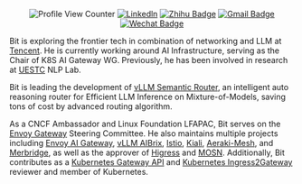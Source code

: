 <div align="center">
  
![Profile View Counter](https://komarev.com/ghpvc/?username=Xunzhuo)
[![Linkedln](https://img.shields.io/badge/LinkedIn-0077B5?style=flat-square&logo=linkedin&logoColor=white)](https://www.linkedin.com/in/bitliu/)
[![Zhihu Badge](https://img.shields.io/badge/-@XunzhuoTalk-1ca0f1?style=flat-square&labelColor=1ca0f1&logo=Zhihu&logoColor=white&link=https://zhihu.com/people/liuxunzhuo/)](https://zhihu.com/people/liuxunzhuo/)
[![Gmail Badge](https://img.shields.io/badge/-Gmail-c14438?style=flat-square&logo=Gmail&logoColor=white&link=mailto:mixdeers@gmail.com)](mailto:mixdeers@gmail.com)
[![Wechat Badge](https://img.shields.io/badge/Webchat-green?style=flat-square&labelColor=green&logo=Wechat&logoColor=white&link=https://mp.weixin.qq.com/s?__biz=MzU2MzMzODExOA==&mid=2247484146&idx=1&sn=99ef4a2f03ca4068e79ace5fe129d16b&chksm=fc5a8c1bcb2d050d531a6c7c8d6757a53819a3ec04f985c624bed9177e5760e26c9aa74da8bb&cur_album_id=2855959792924884992&scene=189#wechat_redirect)](https://mp.weixin.qq.com/s/2S3cvCHsL3dEii4YQuEUYw)

</div>

Bit is exploring the frontier tech in combination of networking and LLM at [Tencent](https://www.tencentcloud.com/products/tke). He is currently working around AI Infrastructure, serving as the Chair of K8S AI Gateway WG. Previously, he has been involved in  research at [UESTC](https://en.wikipedia.org/wiki/University_of_Electronic_Science_and_Technology_of_China) NLP Lab.

Bit is leading the development of [vLLM Semantic Router](https://github.com/vllm-project/semantic-router), an intelligent auto reasoning router for Efficient LLM Inference on Mixture-of-Models, saving tons of cost by advanced routing algorithm.

As a CNCF Ambassador and Linux Foundation LFAPAC, Bit serves on the [Envoy Gateway](https://github.com/envoyproxy/gateway) Steering Committee. He also maintains multiple projects including [Envoy AI Gateway](https://github.com/envoyproxy/ai-gateway), [vLLM AIBrix](https://github.com/vllm-project/aibrix), [Istio](https://github.com/istio), [Kiali](https://github.com/kiali), [Aeraki-Mesh](https://github.com/aeraki-mesh), and [Merbridge](https://github.com/merbridge), as well as the approver of [Higress](https://github.com/higress-group) and [MOSN](https://github.com/mosn). Additionally, Bit contributes as a [Kubernetes Gateway API](https://github.com/kubernetes-sigs/gateway-api) and [Kubernetes Ingress2Gateway](https://github.com/kubernetes-sigs/ingress2gateway) reviewer and member of Kubernetes.
